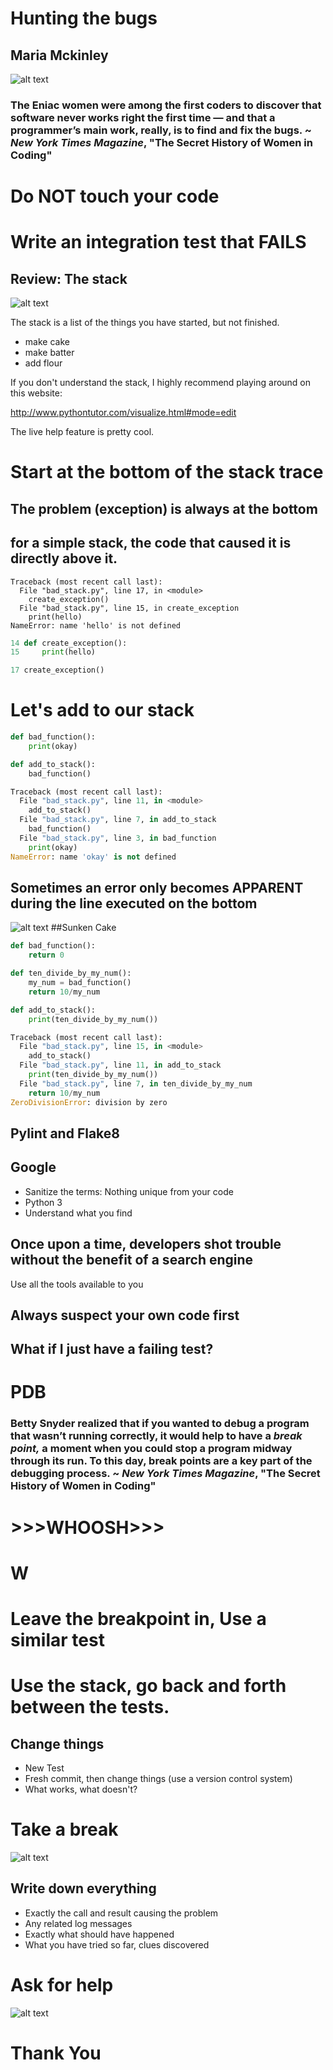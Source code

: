 # Hunting the bugs

## Maria Mckinley




![alt text](assets/Emperor_Gum_Moth.jpg "https://en.wikipedia.org/wiki/Moth#/media/File:Emperor_Gum_Moth.jpg")




### The Eniac women were among the first coders to discover that software never works right the first time — and that a programmer’s main work, really, is to find and fix the bugs.  ~ *New York Times Magazine*, "The Secret History of Women in Coding"




# Do NOT touch your code




# Write an integration test that FAILS




## Review: The stack
![alt text](assets/layer_cake.jpg "https://www.bettycrocker.com/recipes/rainbow-layer-cake-with-rainbow-chip-frosting/6404997b-a255-4942-afd6-b4e6696db70f")




The stack is a list of the things you have started, but not finished.

* make cake <!-- .element: class="fragment" data-fragment-index="3" -->
* make batter <!-- .element: class="fragment" data-fragment-index="2" -->
* add flour <!-- .element: class="fragment" data-fragment-index="1" -->




If you don't understand the stack, I highly recommend playing around on this website:

http://www.pythontutor.com/visualize.html#mode=edit

The live help feature is pretty cool.




# Start at the bottom of the stack trace




## The problem (exception) is always at the bottom
## for a simple stack,  the code that caused it is directly above it.




```
Traceback (most recent call last):
  File "bad_stack.py", line 17, in <module>
    create_exception()
  File "bad_stack.py", line 15, in create_exception
    print(hello)
NameError: name 'hello' is not defined
```



````python
14 def create_exception():
15     print(hello)

17 create_exception()
````




# Let's add to our stack




```python
def bad_function():
    print(okay)

def add_to_stack():
    bad_function()
```




```python
Traceback (most recent call last):
  File "bad_stack.py", line 11, in <module>
    add_to_stack()
  File "bad_stack.py", line 7, in add_to_stack
    bad_function()
  File "bad_stack.py", line 3, in bad_function
    print(okay)
NameError: name 'okay' is not defined
```




## Sometimes an error only becomes APPARENT during the line executed on the bottom




![alt text](assets/sunken-cake-veronica-tang_grande.jpg "https://www.angesdesucre.com/blogs/anges-de-sucre/why-wont-my-cake-rise")
##Sunken Cake




```python
def bad_function():
    return 0

def ten_divide_by_my_num():
    my_num = bad_function()
    return 10/my_num

def add_to_stack():
    print(ten_divide_by_my_num())
```




```python
Traceback (most recent call last):
  File "bad_stack.py", line 15, in <module>
    add_to_stack()
  File "bad_stack.py", line 11, in add_to_stack
    print(ten_divide_by_my_num())
  File "bad_stack.py", line 7, in ten_divide_by_my_num
    return 10/my_num
ZeroDivisionError: division by zero
```



## Pylint and Flake8




## Google
* Sanitize the terms: Nothing unique from your code
* Python 3
* Understand what you find




## Once upon a time, developers shot trouble without the benefit of a search engine
Use all the tools available to you




## Always suspect your own code first




## What if I just have a failing test?




# PDB




### Betty Snyder realized that if you wanted to debug a program that wasn’t running correctly, it would help to have a *break point,* a moment when you could stop a program midway through its run. To this day, break points are a key part of the debugging process. ~ *New York Times Magazine*, "The Secret History of Women in Coding"




# >>>WHOOSH>>>




# W




# Leave the breakpoint in, Use a similar test




# Use the stack, go back and forth between the tests.




## Change things
* New Test
* Fresh commit, then change things (use a version control system)
* What works, what doesn't?




# Take a break
![alt text](assets/break.jpg "Costa Rica 2016")




## Write down everything
* Exactly the call and result causing the problem
* Any related log messages
* Exactly what should have happened
* What you have tried so far, clues discovered




# Ask for help
![alt text](assets/batphone.jpg "https://www.millionaireplayboy.com/toys/batphone.php")




# Thank You
